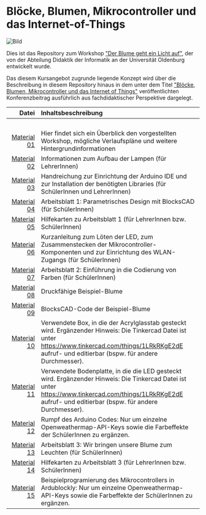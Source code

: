# Blöcke, Blumen, Mikrocontroller und das Internet-of-Things
![](https://www.smile-smart-it.de/wp-content/uploads/2018/05/blume_DDI_kreis-e1539947053430.png "Bild") 

Dies ist das Repository zum Workshop ["Der Blume geht ein Licht auf"](https://www.smile-smart-it.de/index.php/2018/05/04/der-blume-geht-ein-licht-auf/), der von der Abteilung Didaktik der Informatik an der Universität Oldenburg entwickelt wurde.

Das diesem Kursangebot zugrunde liegende Konzept wird über die Beschreibung in diesem Repository hinaus in dem unter dem Titel ["Blöcke, Blumen, Mikrocontroller und das Internet of Things"](https://www.researchgate.net/publication/336642438_Blocke_Blumen_Mikrocontroller_und_das_Internet_of_Things_Ein_Konzept_zum_kontextorientierten_Einsatz_von_Parametric_Design_und_Physical_Computing_in_Madchen-Forderworkshops) veröffentlichten Konferenzbeitrag ausführlich aus fachdidaktischer Perspektive dargelegt.


| Datei | Inhaltsbeschreibung |
| ------------: | :-------------- |
|<img width=250/> | <img width=500/> |
| [Material 01](/Material_01_Workshopbeschreibung.pdf) | Hier findet sich ein Überblick den vorgestellten Workshop, mögliche Verlaufspläne und weitere Hintergrundinformationen |
| [Material 02](/Material_02_Handreichung_3D-Druck.pdf) | Informationen zum Aufbau der Lampen (für LehrerInnen) |
| [Material 03](/Material_03_Handreichung_Mikrocontroller.pdf) | Handreichung zur Einrichtung der Arduino IDE und zur Installation der benötigten Libraries (für SchülerInnen und LehrerInnen) |
| [Material 04](/Material_04_Arbeitsblatt1.pdf) | Arbeitsblatt 1: Parametrisches Design mit BlocksCAD (für SchülerInnen) |
| [Material 05](/Material_05_Hilfekarten.pdf) |  Hilfekarten zu Arbeitsblatt 1 (für LehrerInnen bzw. SchülerInnen) |
| [Material 06](/Material_06_Kurzanleitung.pdf) |  Kurzanleitung zum Löten der LED, zum Zusammenstecken der Mikrocontroller-Komponenten und zur Einrichtung des WLAN-Zugangs (für SchülerInnen) |
| [Material 07](/Material_07_Arbeitsblatt2.pdf) | Arbeitsblatt 2: Einführung in die Codierung von Farben (für SchülerInnen) |
| [Material 08](/Material_08_Beispielblume.stl) | Druckfähige Beispiel-Blume |
| [Material 09](/Material_09_Beispielblume_BlocksCAD_Code.xml) | BlocksCAD-Code der Beispiel-Blume |
| [Material 10](/Material_10_Box.stl) | Verwendete Box, in die der Acrylglasstab gesteckt wird. Ergänzender Hinweis: Die Tinkercad Datei ist unter https://www.tinkercad.com/things/1LRkRKgE2dE aufruf- und editierbar (bspw. für andere Durchmesser). |
| [Material 11](/Material_11_Box_Bodenplatte.stl) |  Verwendete Bodenplatte, in die die LED gesteckt wird. Ergänzender Hinweis: Die Tinkercad Datei ist unter https://www.tinkercad.com/things/1LRkRKgE2dE aufruf- und editierbar (bspw. für andere Durchmesser). |
| [Material 12](/Material_12_ArduinoSketch.ino) | Rumpf des Arduino Codes: Nur um einzelne Openweathermap-API-Keys sowie die Farbeffekte der SchülerInnen zu ergänzen. |
| [Material 13](/Material_13_Arbeitsblatt3.pdf) | Arbeitsblatt 3: Wir bringen unsere Blume zum Leuchten (für SchülerInnen) |
| [Material 14](/Material_14_Hilfekarten.pdf) | Hilfekarten zu Arbeitsblatt 3  (für LehrerInnen bzw. SchülerInnen) |
| [Material 15](/Material_13_Arbeitsblatt3.pdf) | Beispielprogramierung des Mikrocontrollers in Ardublockly: Nur um einzelne Openweathermap-API-Keys sowie die Farbeffekte der SchülerInnen zu ergänzen. |

